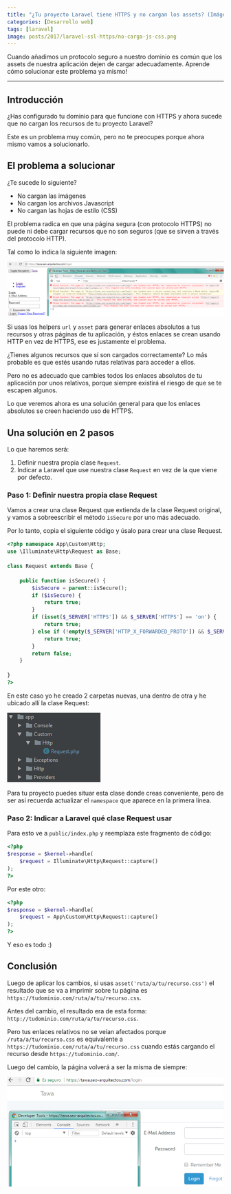 ```yaml
---
title: "¿Tu proyecto Laravel tiene HTTPS y no cargan los assets? (Imágenes, estilos, scripts)"
categories: [Desarrollo web]
tags: [laravel]
image: posts/2017/laravel-ssl-https/no-carga-js-css.png
---
```


Cuando añadimos un protocolo seguro a nuestro dominio es común que los assets de nuestra aplicación dejen de cargar adecuadamente. Aprende cómo solucionar este problema ya mismo!

___

## Introducción

¿Has configurado tu dominio para que funcione con HTTPS y ahora sucede que no cargan los recursos de tu proyecto Laravel?

Este es un problema muy común, pero no te preocupes porque ahora mismo vamos a solucionarlo.

## El problema a solucionar

¿Te sucede lo siguiente?

- No cargan las imágenes
- No cargan los archivos Javascript
- No cargan las hojas de estilo (CSS)

El problema radica en que una página segura (con protocolo HTTPS) no puede ni debe cargar recursos que no son seguros (que se sirven a través del protocolo HTTP).

Tal como lo indica la siguiente imagen:

![No cargan los recursos estáticos](/images/posts/2017/laravel-ssl-https/no-cargan-recursos.png)

Si usas los helpers `url` y `asset` para generar enlaces absolutos a tus recursos y otras páginas de tu aplicación, y éstos enlaces se crean usando HTTP en vez de HTTPS, ese es justamente el problema.

¿Tienes algunos recursos que sí son cargados correctamente? Lo más probable es que estés usando rutas relativas para acceder a ellos.

Pero no es adecuado que cambies todos los enlaces absolutos de tu aplicación por unos relativos, porque siempre existirá el riesgo de que se te escapen algunos.

Lo que veremos ahora es una solución general para que los enlaces absolutos se creen haciendo uso de HTTPS.

## Una solución en 2 pasos

Lo que haremos será:

1. Definir nuestra propia clase `Request`.
2. Indicar a Laravel que use nuestra clase `Request` en vez de la que viene por defecto.

### Paso 1: Definir nuestra propia clase Request

Vamos a crear una clase Request que extienda de la clase Request original, y vamos a sobreescribir el método `isSecure` por uno más adecuado.

Por lo tanto, copia el siguiente código y úsalo para crear una clase Request.

```php
<?php namespace App\Custom\Http;
use \Illuminate\Http\Request as Base;

class Request extends Base {

    public function isSecure() {
        $isSecure = parent::isSecure();
        if ($isSecure) {
            return true;
        }
        if (isset($_SERVER['HTTPS']) && $_SERVER['HTTPS'] == 'on') {
            return true;
        } else if (!empty($_SERVER['HTTP_X_FORWARDED_PROTO']) && $_SERVER['HTTP_X_FORWARDED_PROTO'] == 'https' || !empty($_SERVER['HTTP_X_FORWARDED_SSL']) && $_SERVER['HTTP_X_FORWARDED_SSL'] == 'on') {
            return true;
        }
        return false;
    }

}
?>
```

En este caso yo he creado 2 carpetas nuevas, una dentro de otra y he ubicado allí la clase Request:

![Ubicación de la nueva clase Request](/images/posts/2017/laravel-ssl-https/custom-http-request.png)

Para tu proyecto puedes situar esta clase donde creas conveniente, pero de ser así recuerda actualizar el `namespace` que aparece en la primera línea.

### Paso 2: Indicar a Laravel qué clase Request usar

Para esto ve a `public/index.php` y reemplaza este fragmento de código:

```php
<?php
$response = $kernel->handle(
    $request = Illuminate\Http\Request::capture()
);
?>
```

Por este otro:

```php
<?php
$response = $kernel->handle(
    $request = App\Custom\Http\Request::capture()
);
?>
```

Y eso es todo :)

## Conclusión

Luego de aplicar los cambios, si usas `asset('ruta/a/tu/recurso.css')` el resultado que se va a imprimir sobre tu página es `https://tudominio.com/ruta/a/tu/recurso.css`.

Antes del cambio, el resultado era de esta forma: `http://tudominio.com/ruta/a/tu/recurso.css`.

Pero tus enlaces relativos no se veían afectados porque `/ruta/a/tu/recurso.css` es equivalente a `https://tudominio.com/ruta/a/tu/recurso.css` cuando estás cargando el recurso desde `https://tudominio.com/`.

Luego del cambio, la página volverá a ser la misma de siempre:

![Recursos cargados correctamente gracias a la clase Request](/images/posts/2017/laravel-ssl-https/recursos-cargados.png)
